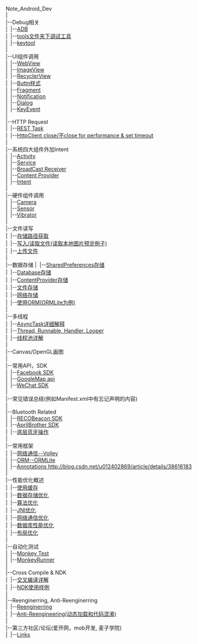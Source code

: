 Note_Android_Dev<br>
|<br>
|--Debug相关<br>
|&nbsp;&nbsp;|--<a href="https://github.com/richthofen911/Note_Android_Dev/blob/master/Debug%E7%9B%B8%E5%85%B3_adb">ADB</a><br>
|&nbsp;&nbsp;|--<a href="https://github.com/richthofen911/Note_Android_Dev/blob/master/Debug%E7%9B%B8%E5%85%B3_toolsFolder">tools文件夹下调试工具</a><br>
|&nbsp;&nbsp;|--<a href="https://github.com/richthofen911/Note_Android_Dev/blob/master/Debug%E7%9B%B8%E5%85%B3_keytool">keytool</a><br>
|<br>
|--UI组件调用<br>
|&nbsp;&nbsp;|--<a href="https://github.com/richthofen911/Note_Android_Dev/blob/master/UI%E7%BB%84%E4%BB%B6%E8%B0%83%E7%94%A8_WebView">WebView</a><br>
|&nbsp;&nbsp;|--<a href="https://github.com/richthofen911/Note_Android_Dev/blob/master/UI%E7%BB%84%E4%BB%B6%E8%B0%83%E7%94%A8_ImageView">ImageView</a><br>
|&nbsp;&nbsp;|--<a href="https://github.com/richthofen911/Note_Android_Dev/blob/master/UI%E7%BB%84%E4%BB%B6%E8%B0%83%E7%94%A8_RecyclerView">RecyclerView</a><br>
|&nbsp;&nbsp;|--<a href="https://github.com/richthofen911/Note_Android_Dev/blob/master/UI%E7%BB%84%E4%BB%B6%E8%B0%83%E7%94%A8_Button%E6%A0%B7%E5%BC%8F">Buttn样式</a><br>
|&nbsp;&nbsp;|--<a href="https://github.com/richthofen911/Note_Android_Dev/blob/master/UI%E7%BB%84%E4%BB%B6%E8%B0%83%E7%94%A8_Fragment">Fragment</a><br>
|&nbsp;&nbsp;|--<a href="https://github.com/richthofen911/Note_Android_Dev/blob/master/UI%E7%BB%84%E4%BB%B6%E8%B0%83%E7%94%A8_Notification">Notification</a><br>
|&nbsp;&nbsp;|--<a href="https://github.com/richthofen911/Note_Android_Dev/blob/master/UI%E7%BB%84%E4%BB%B6%E8%B0%83%E7%94%A8_Dialog">Dialog</a><br>
|&nbsp;&nbsp;|--<a href="https://github.com/richthofen911/Note_Android_Dev/blob/master/UI%E7%BB%84%E4%BB%B6%E8%B0%83%E7%94%A8_KeyEvent">KeyEvent</a><br>
|<br>
|--HTTP Request<br>
|&nbsp;&nbsp;|--<a href="">REST Task</a><br>
|&nbsp;&nbsp;|--<a href="">HttpClient close/不close for performance & set timeout</a><br>
|<br>
|--系统四大组件外加Intent<br>
|&nbsp;&nbsp;|--<a href="">Activity</a><br>
|&nbsp;&nbsp;|--<a href="">Service</a><br>
|&nbsp;&nbsp;|--<a href="">BroadCast Receiver</a><br>
|&nbsp;&nbsp;|--<a href="">Content Provider</a><br>
|&nbsp;&nbsp;|--<a href="">Intent</a><br>
|<br>
|--硬件组件调用<br>
|&nbsp;&nbsp;|--<a href="">Camera</a><br>
|&nbsp;&nbsp;|--<a href="">Sensor</a><br>
|&nbsp;&nbsp;|--<a href="">Vibrator</a><br>
|<br>
|--文件读写<br>
|&nbsp;&nbsp;|--<a href="">存储路径获取</a><br>
|&nbsp;&nbsp;|--<a href="">写入/读取文件(读取本地图片预览例子)</a><br>
|&nbsp;&nbsp;|--<a href="">上传文件</a><br>
|<br>
|--数据存储
|&nbsp;&nbsp;|--<a href="https://github.com/richthofen911/Note_Android_Dev/blob/master/%E6%95%B0%E6%8D%AE%E5%AD%98%E5%82%A8_SharedPreferences">SharedPreferences存储</a><br>
|&nbsp;&nbsp;|--<a href="">Database存储</a><br>
|&nbsp;&nbsp;|--<a href="">ContentProvider存储</a><br>
|&nbsp;&nbsp;|--<a href="">文件存储</a><br>
|&nbsp;&nbsp;|--<a href="">网络存储</a><br>
|&nbsp;&nbsp;|--<a href="">使用ORM(ORMLite为例)</a><br>
|<br>
|--多线程</a><br>
|&nbsp;&nbsp;|--<a href="">AsyncTask详细解释</a><br>
|&nbsp;&nbsp;|--<a href="">Thread, Runnable, Handler, Looper</a><br>
|&nbsp;&nbsp;|--<a href="">线程池详解</a><br>
|<br>
|--Canvas/OpenGL画图<br>
|<br>
|--常用API，SDK<br>
|&nbsp;&nbsp;|--<a href="">Facebook SDK</a><br>
|&nbsp;&nbsp;|--<a href="">GoogleMap api</a><br>
|&nbsp;&nbsp;|--<a href="">WeChat SDK</a><br>
|<br>
|--常见错误总结(例如Manifest.xml中有忘记声明的内容)<br>
|<br>
|--Bluetooth Related<br>
|&nbsp;&nbsp;|--<a href="">RECOBeacon SDK</a><br>
|&nbsp;&nbsp;|--<a href="">AprilBrother SDK</a><br>
|&nbsp;&nbsp;|--<a href="">底层蓝牙操作</a><br>
|<br>
|--常用框架<br>
|&nbsp;&nbsp;|--<a href="">网络通信--Volley</a><br>
|&nbsp;&nbsp;|--<a href="">ORM--ORMLite</a><br>
|&nbsp;&nbsp;|--<a href="">Annotations http://blog.csdn.net/u012402869/article/details/38616183</a><br>
|<br>
|--性能优化概述<br>
|&nbsp;&nbsp;|--<a href="">使用缓存</a><br>
|&nbsp;&nbsp;|--<a href="">数据存储优化</a><br>
|&nbsp;&nbsp;|--<a href="">算法优化</a><br>
|&nbsp;&nbsp;|--<a href="">JNI优化</a><br>
|&nbsp;&nbsp;|--<a href="">网络通信优化</a><br>
|&nbsp;&nbsp;|--<a href="">数据库性能优化</a><br>
|&nbsp;&nbsp;|--<a href="">布局优化</a><br>
|<br>
|--自动化测试<br>
|&nbsp;&nbsp;|--<a href="">Monkey Test</a><br>
|&nbsp;&nbsp;|--<a href="">MonkeyRunner</a><br>
|<br>
|--Cross Compile & NDK<br>
|&nbsp;&nbsp;|--<a href="">交叉编译详解</a><br>
|&nbsp;&nbsp;|--<a href="">NDK使用样例</a><br>
|<br>
|--Reenginerring, Anti-Reenginerring<br>
|&nbsp;&nbsp;|--<a href="">Reenginerring</a><br>
|&nbsp;&nbsp;|--<a href="">Anti-Reengineering(动态加载和代码混淆)</a><br>
|<br>
|--第三方社区/论坛(爱开网，mob开发, 麦子学院)<br>
|&nbsp;&nbsp;|--<a href="">Links</a><br>

